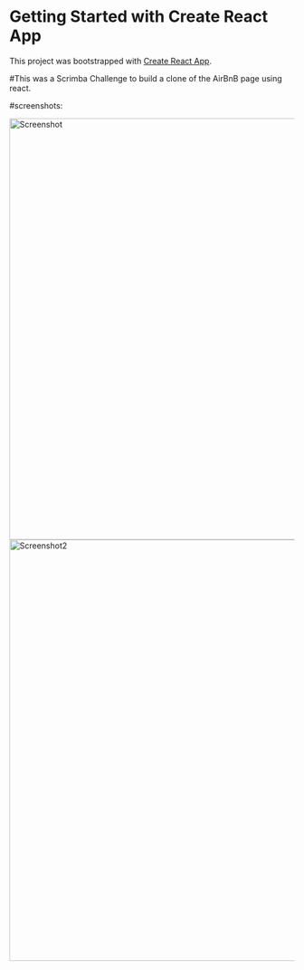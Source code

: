 # Getting Started with Create React App

This project was bootstrapped with [Create React App](https://github.com/facebook/create-react-app).


#This was a Scrimba Challenge to build a clone of the AirBnB page using react.

#screenshots:



<img width="745" alt="Screenshot" src="https://user-images.githubusercontent.com/60152814/174053725-8f697240-21cf-49d5-82c4-b3efdc63419a.png">
<img width="745" alt="Screenshot2" src="https://user-images.githubusercontent.com/60152814/174053509-46bf18ab-52f8-4f79-8a88-b4f7a9d4e8e9.png">

